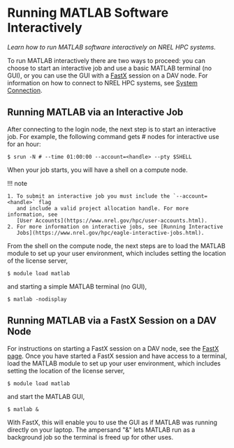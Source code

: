 # Running MATLAB Software Interactively

*Learn how to run MATLAB software interactively on NREL HPC systems.*

<!-- TODO: Update link for System Connection. -->

To run MATLAB interactively there are two ways to proceed: you can choose to start an
interactive job and use a basic MATLAB terminal (no GUI), or you can use the GUI
with a [FastX](../../../Development/Vizualization/FastX/fastx) session on a DAV
node.  For information on how to connect to NREL HPC systems, see [System
Connection](https://www.nrel.gov/hpc/system-connection.html).

## Running MATLAB via an Interactive Job

After connecting to the login node, the next step is to start an interactive job. For
example, the following command gets # nodes for interactive use for an hour:

```
$ srun -N # --time 01:00:00 --account=<handle> --pty $SHELL
```

When your job starts, you will have a shell on a compute node.

<!-- TODO: Update the User Accounts and Interactive Jobs links below. -->

!!! note

    1. To submit an interactive job you must include the `--account=<handle>` flag
       and include a valid project allocation handle. For more information, see
       [User Accounts](https://www.nrel.gov/hpc/user-accounts.html).
    2. For more information on interactive jobs, see [Running Interactive
       Jobs](https://www.nrel.gov/hpc/eagle-interactive-jobs.html).

From the shell on the compute node, the next steps are to load the MATLAB module
to set up your user environment, which includes setting the location of the
license server,

```
$ module load matlab
```

and starting a simple MATLAB terminal (no GUI),

```
$ matlab -nodisplay
```

## Running MATLAB via a FastX Session on a DAV Node

For instructions on starting a FastX session on a DAV node, see the [FastX
page](../../../.../../Development/Vizualization/FastX/fastx). Once you have
started a FastX session and have access to a terminal, load the MATLAB module to
set up your user environment, which includes setting the location of the license
server,

```
$ module load matlab
```

and start the MATLAB GUI,

```
$ matlab &
```

With FastX, this will enable you to use the GUI as if MATLAB was running
directly on your laptop. The ampersand "&" lets MATLAB run as a background job
so the terminal is freed up for other uses.
